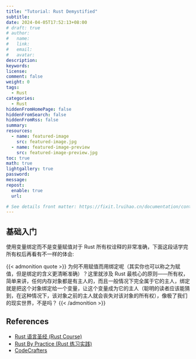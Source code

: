 ```yaml
---
title: "Tutorial: Rust Demystified"
subtitle:
date: 2024-04-05T17:52:13+08:00
# draft: true
# author:
#   name:
#   link:
#   email:
#   avatar:
description:
keywords:
license:
comment: false
weight: 0
tags:
  - Rust
categories:
  - Rust
hiddenFromHomePage: false
hiddenFromSearch: false
hiddenFromRss: false
summary:
resources:
  - name: featured-image
    src: featured-image.jpg
  - name: featured-image-preview
    src: featured-image-preview.jpg
toc: true
math: true
lightgallery: true
password:
message:
repost:
  enable: true
  url:

# See details front matter: https://fixit.lruihao.cn/documentation/content-management/introduction/#front-matter
---
```


<!--more-->

## 基础入门

使用变量绑定而不是变量赋值对于 Rust 所有权诠释的非常准确，下面这段话学完所有权后再看有不一样的体会:

{{< admonition quote >}}
为何不用赋值而用绑定呢（其实你也可以称之为赋值，但是绑定的含义更清晰准确）？这里就涉及 Rust 最核心的原则——所有权，简单来讲，任何内存对象都是有主人的，而且一般情况下完全属于它的主人，绑定就是把这个对象绑定给一个变量，让这个变量成为它的主人（聪明的读者应该能猜到，在这种情况下，该对象之前的主人就会丧失对该对象的所有权），像极了我们的现实世界，不是吗？
{{< /admonition >}}

## References

- [Rust 语言圣经 (Rust Course)](https://course.rs/)
- [Rust By Practice (Rust 练习实践)](https://practice-zh.course.rs/)
- [CodeCrafters](https://app.codecrafters.io/)
